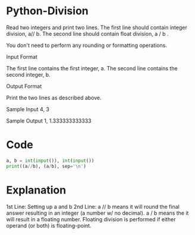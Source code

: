 # Python-Division
Read two integers and print two lines. The first line should contain integer division,  a// b. The second line should contain float division, a / b .

You don't need to perform any rounding or formatting operations.

Input Format

The first line contains the first integer, a. The second line contains the second integer, b.

Output Format

Print the two lines as described above.

Sample Input 
4, 3 

Sample Output 
1, 1.333333333333


# Code 
``` python
a, b = int(input()), int(input())
print((a//b), (a/b), sep='\n')
```

# Explanation
1st Line: Setting up a and b 
2nd Line: a // b means it will round the final answer resulting in an integer (a number w/ no decimal). a / b means the it will result in a floating number. Floating division is performed if either operand (or both) is floating-point.

